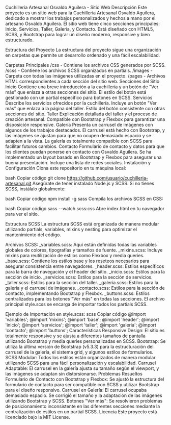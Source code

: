 Cuchillería Artesanal Osvaldo Aguilera - Sitio Web
Descripción
Este proyecto es un sitio web para la Cuchillería Artesanal Osvaldo Aguilera, dedicado a mostrar los trabajos personalizados y hechos a mano por el artesano Osvaldo Aguilera. El sitio web tiene cinco secciones principales: Inicio, Servicios, Taller, Galería, y Contacto. Está diseñado con HTML5, SCSS, y Bootstrap para lograr un diseño moderno, responsive y bien estructurado.

Estructura del Proyecto
La estructura del proyecto sigue una organización en carpetas que permite un desarrollo ordenado y una fácil escalabilidad.

Carpetas Principales
/css - Contiene los archivos CSS generados por SCSS.
/scss - Contiene los archivos SCSS organizados en partials.
/images - Carpeta con todas las imágenes utilizadas en el proyecto.
/pages - Archivos HTML correspondientes a cada sección del sitio web.
Secciones del Sitio
Inicio
Contiene una breve introducción a la cuchillería y un botón de "Ver más" que enlaza a otras secciones del sitio.
El estilo del botón está gestionado con un partial específico para botones en SCSS.
Servicios
Describe los servicios ofrecidos por la cuchillería.
Incluye un botón "Ver más" que enlaza a la página del taller.
Estilo del botón consistente con otras secciones del sitio.
Taller
Explicación detallada del taller y el proceso de creación artesanal.
Compatible con Bootstrap y Flexbox para garantizar una disposición responsive.
Galería
Presenta un carrusel de imágenes con algunos de los trabajos destacados.
El carrusel está hecho con Bootstrap, y las imágenes se ajustan para que no ocupen demasiado espacio y se adapten a la vista.
La galería es totalmente compatible con SCSS para facilitar futuros cambios.
Contacto
Formulario de contacto y datos para que los clientes puedan ponerse en contacto con Osvaldo Aguilera.
Se ha implementado un layout basado en Bootstrap y Flexbox para asegurar una buena presentación.
Incluye una lista de redes sociales.
Instalación y Configuración
Clona este repositorio en tu máquina local:

bash
Copiar código
git clone https://github.com/usuario/cuchilleria-artesanal.git
Asegúrate de tener instalado Node.js y SCSS. Si no tienes SCSS, instálalo globalmente:

bash
Copiar código
npm install -g sass
Compila los archivos SCSS en CSS:

bash
Copiar código
sass --watch scss:css
Abre index.html en tu navegador para ver el sitio.

Estructura SCSS
La estructura SCSS está organizada de manera modular utilizando partials, variables, mixins y nesting para optimizar el mantenimiento del código.

Archivos SCSS:
_variables.scss: Aquí están definidas todas las variables globales de colores, tipografías y tamaños de fuente.
_mixins.scss: Incluye mixins para reutilización de estilos como Flexbox y media queries.
_base.scss: Contiene los estilos base y los reseteos necesarios para asegurar consistencia entre navegadores.
_header.scss: Estilos específicos para la barra de navegación y el header del sitio.
_inicio.scss: Estilos para la sección de inicio.
_servicios.scss: Estilos para la sección de servicios.
_taller.scss: Estilos para la sección del taller.
_galeria.scss: Estilos para la galería y el carrusel de imágenes.
_contacto.scss: Estilos para la sección de contacto, implementando Bootstrap y Flexbox.
_buttons.scss: Estilos centralizados para los botones "Ver más" en todas las secciones.
El archivo principal style.scss se encarga de importar todos los partials SCSS.

Ejemplo de Importación en style.scss:
scss
Copiar código
@import 'variables';
@import 'mixins';
@import 'base';
@import 'header';
@import 'inicio';
@import 'servicios';
@import 'taller';
@import 'galeria';
@import 'contacto';
@import 'buttons';
Características
Responsive Design: El sitio es totalmente responsive y se ajusta a diferentes tamaños de pantalla utilizando Bootstrap y media queries personalizadas en SCSS.
Bootstrap: Se utiliza la última versión de Bootstrap (v5.3.3) para la estructuración del carrusel de la galería, el sistema grid, y algunos estilos de formularios.
SCSS Modular: Todos los estilos están organizados de manera modular utilizando SCSS para una fácil personalización y escalabilidad.
Carrusel Adaptable: El carrusel en la galería ajusta su tamaño según el viewport, y las imágenes se adaptan sin distorsionarse.
Problemas Resueltos
Formulario de Contacto con Bootstrap y Flexbox: Se ajustó la estructura del formulario de contacto para ser compatible con SCSS y utilizar Bootstrap para el diseño responsivo.
Carrusel en Galería: El carrusel ocupaba demasiado espacio. Se corrigió el tamaño y la adaptación de las imágenes utilizando Bootstrap y SCSS.
Botones "Ver más": Se resolvieron problemas de posicionamiento inconsistente en las diferentes secciones mediante la centralización de estilos en un partial SCSS.
Licencia
Este proyecto está licenciado bajo la MIT License.
